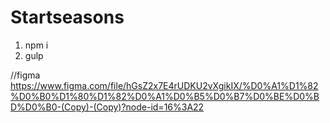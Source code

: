# Startseasons

1. npm i
2. gulp

//figma
https://www.figma.com/file/hGsZ2x7E4rUDKU2vXgikIX/%D0%A1%D1%82%D0%B0%D1%80%D1%82%D0%A1%D0%B5%D0%B7%D0%BE%D0%BD%D0%B0-(Copy)-(Copy)?node-id=16%3A22
